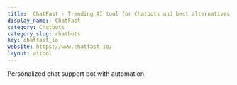 ```yaml
---
title:  ChatFast - Trending AI tool for Chatbots and best alternatives
display_name:  ChatFast
category: Chatbots
category_slug: chatbots
key: chatfast_io
website: https://www.chatfast.io/
layout: aitool
---
```


Personalized chat support bot with automation.
